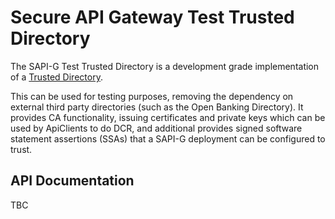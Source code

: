 # Secure API Gateway Test Trusted Directory
The SAPI-G Test Trusted Directory is a development grade implementation of a [Trusted Directory](https://github.com/SecureApiGateway/SecureApiGateway/wiki/Trusted-Directories). 

This can be used for testing purposes, removing the dependency on external third party directories 
(such as the Open Banking Directory). It provides CA functionality, issuing certificates and private keys which can be
used by ApiClients to do DCR, and additional provides signed software statement assertions (SSAs) that a SAPI-G 
deployment can be configured to trust.

## API Documentation
TBC
